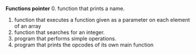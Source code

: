 **Functions pointer**
0.  function that prints a name.
1.  function that executes a function given as a parameter on each element of an array
2.  function that searches for an integer.
3.  program that performs simple operations.
100. program that prints the opcodes of its own main function
